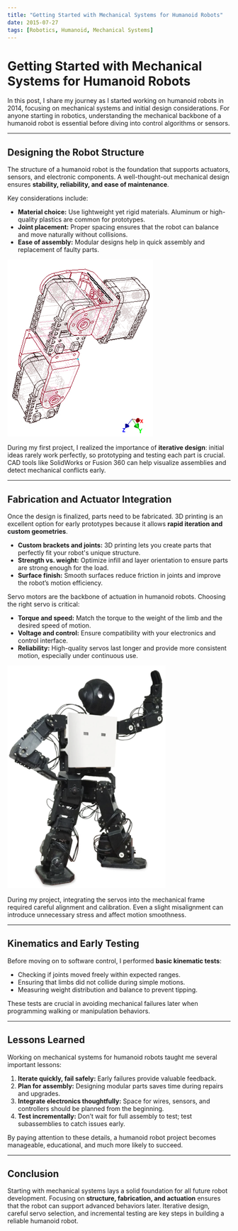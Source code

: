 ```yaml
---
title: "Getting Started with Mechanical Systems for Humanoid Robots"
date: 2015-07-27
tags: [Robotics, Humanoid, Mechanical Systems]
---
```


# Getting Started with Mechanical Systems for Humanoid Robots


In this post, I share my journey as I started working on humanoid robots in 2014, focusing on mechanical systems and initial design considerations. For anyone starting in robotics, understanding the mechanical backbone of a humanoid robot is essential before diving into control algorithms or sensors.  

---

## Designing the Robot Structure

The structure of a humanoid robot is the foundation that supports actuators, sensors, and electronic components. A well-thought-out mechanical design ensures **stability, reliability, and ease of maintenance**.  

Key considerations include:  

- **Material choice:** Use lightweight yet rigid materials. Aluminum or high-quality plastics are common for prototypes.  
- **Joint placement:** Proper spacing ensures that the robot can balance and move naturally without collisions.  
- **Ease of assembly:** Modular designs help in quick assembly and replacement of faulty parts.  

![Robot structure](images/robot_structure.jpg)  

During my first project, I realized the importance of **iterative design**: initial ideas rarely work perfectly, so prototyping and testing each part is crucial. CAD tools like SolidWorks or Fusion 360 can help visualize assemblies and detect mechanical conflicts early.  

---

## Fabrication and Actuator Integration

Once the design is finalized, parts need to be fabricated. 3D printing is an excellent option for early prototypes because it allows **rapid iteration and custom geometries**.  

- **Custom brackets and joints:** 3D printing lets you create parts that perfectly fit your robot's unique structure.  
- **Strength vs. weight:** Optimize infill and layer orientation to ensure parts are strong enough for the load.  
- **Surface finish:** Smooth surfaces reduce friction in joints and improve the robot’s motion efficiency.  

Servo motors are the backbone of actuation in humanoid robots. Choosing the right servo is critical:  

- **Torque and speed:** Match the torque to the weight of the limb and the desired speed of motion.  
- **Voltage and control:** Ensure compatibility with your electronics and control interface.  
- **Reliability:** High-quality servos last longer and provide more consistent motion, especially under continuous use.  

![3D printed parts and servo motors](images/robot_actuators.png)  

During my project, integrating the servos into the mechanical frame required careful alignment and calibration. Even a slight misalignment can introduce unnecessary stress and affect motion smoothness.  

---

## Kinematics and Early Testing

Before moving on to software control, I performed **basic kinematic tests**:  

- Checking if joints moved freely within expected ranges.  
- Ensuring that limbs did not collide during simple motions.  
- Measuring weight distribution and balance to prevent tipping.  

These tests are crucial in avoiding mechanical failures later when programming walking or manipulation behaviors.  

---

## Lessons Learned

Working on mechanical systems for humanoid robots taught me several important lessons:  

1. **Iterate quickly, fail safely:** Early failures provide valuable feedback.  
2. **Plan for assembly:** Designing modular parts saves time during repairs and upgrades.  
3. **Integrate electronics thoughtfully:** Space for wires, sensors, and controllers should be planned from the beginning.  
4. **Test incrementally:** Don’t wait for full assembly to test; test subassemblies to catch issues early.  

By paying attention to these details, a humanoid robot project becomes manageable, educational, and much more likely to succeed.  

---

## Conclusion

Starting with mechanical systems lays a solid foundation for all future robot development. Focusing on **structure, fabrication, and actuation** ensures that the robot can support advanced behaviors later. Iterative design, careful servo selection, and incremental testing are key steps in building a reliable humanoid robot.  
